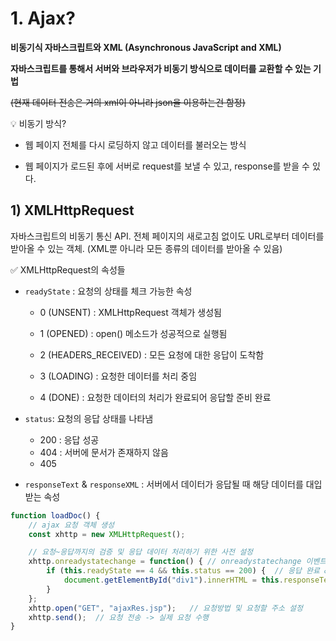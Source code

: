 # 1. Ajax?

**비동기식 자바스크립트와 XML (Asynchronous JavaScript and XML)**

**자바스크립트를 통해서 서버와 브라우저가 비동기 방식으로 데이터를 교환할 수 있는 기법**

~~(현재 데이터 전송은 거의 xml이 아니라 json을 이용하는건 함정)~~

💡 비동기 방식?

- 웹 페이지 전체를 다시 로딩하지 않고 데이터를 불러오는 방식

- 웹 페이지가 로드된 후에 서버로 request를 보낼 수 있고, response를 받을 수 있다.

  

## 1) XMLHttpRequest

자바스크립트의 비동기 통신 API. 전체 페이지의 새로고침 없이도 URL로부터 데이터를 받아올 수 있는 객체. (XML뿐 아니라 모든 종류의 데이터를 받아올 수 있음)

✅ XMLHttpRequest의 속성들

- `readyState` : 요청의 상태를 체크 가능한 속성

  - 0 (UNSENT) : XMLHttpRequest 객체가 생성됨

  - 1 (OPENED) : open() 메소드가 성공적으로 실행됨
  - 2 (HEADERS_RECEIVED) : 모든 요청에 대한 응답이 도착함
  - 3 (LOADING) : 요청한 데이터를 처리 중임
  - 4 (DONE) : 요청한 데이터의 처리가 완료되어 응답할 준비 완료

- `status`: 요청의 응답 상태를 나타냄

  - 200 : 응답 성공
  - 404 : 서버에 문서가 존재하지 않음
  - 405

- `responseText` & `responseXML` : 서버에서 데이터가 응답될 때 해당 데이터를 대입받는 속성

  

```javascript
function loadDoc() {     
    // ajax 요청 객체 생성
    const xhttp = new XMLHttpRequest();  

    // 요청~응답까지의 검증 및 응답 데이터 처리하기 위한 사전 설정
    xhttp.onreadystatechange = function() { // onreadystatechange 이벤트 핸들러 설정
        if (this.readyState == 4 && this.status == 200) {  // 응답 완료 && 정상응답이면
            document.getElementById("div1").innerHTML = this.responseText; // 요청한 데이터를 문자열로 반환
        }
    };
    xhttp.open("GET", "ajaxRes.jsp");   // 요청방법 및 요청할 주소 설정
    xhttp.send();  // 요청 전송 -> 실제 요청 수행
}
```


